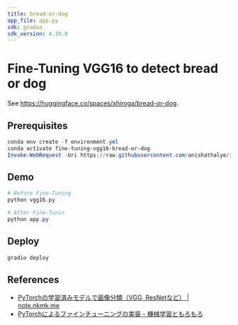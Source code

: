 ```yaml
---
title: bread-or-dog
app_file: app.py
sdk: gradio
sdk_version: 4.19.0
---
```

# Fine-Tuning VGG16 to detect bread or dog

See <https://huggingface.co/spaces/xhiroga/bread-or-dog>.

## Prerequisites

```powershell
conda env create -f environment.yml
conda activate fine-tuning-vgg16-bread-or-dog
Invoke-WebRequest -Uri https://raw.githubusercontent.com/anishathalye/imagenet-simple-labels/master/imagenet-simple-labels.json -OutFile ./data/imagenet-simple-labels.json
```

## Demo

```powershell
# Before Fine-Tuning
python vgg16.py

# After Fine-Tunin
python app.py
```

## Deploy

```powershell
gradio deploy
```

## References

- [PyTorchの学習済みモデルで画像分類（VGG, ResNetなど） | note.nkmk.me](https://note.nkmk.me/python-pytorch-pretrained-models-image-classification/)
- [PyTorchによるファインチューニングの実装 - 機械学習ともろもろ](https://venoda.hatenablog.com/entry/2020/10/18/014516)
